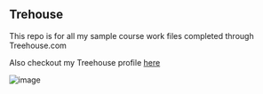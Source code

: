 ## Trehouse


This repo is for all my sample course work files completed through Treehouse.com

Also checkout my Treehouse profile [here](https://teamtreehouse.com/library/conflict-resolution-2)

![image](https://user-images.githubusercontent.com/68349525/122582378-1aafde00-d026-11eb-83e3-ed86ae258ad1.png)


